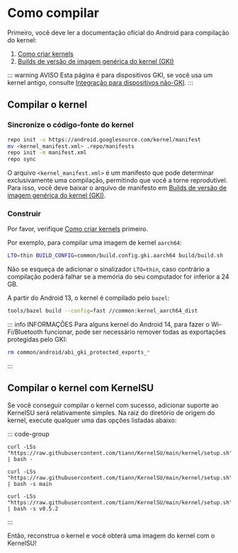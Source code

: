 # Como compilar

Primeiro, você deve ler a documentação oficial do Android para compilação do kernel:

1. [Como criar kernels](https://source.android.com/docs/setup/build/building-kernels)
2. [Builds de versão de imagem genérica do kernel (GKI)](https://source.android.com/docs/core/architecture/kernel/gki-release-builds)

::: warning AVISO
Esta página é para dispositivos GKI, se você usa um kernel antigo, consulte [Integração para dispositivos não-GKI](how-to-integrate-for-non-gki).
:::

## Compilar o kernel

### Sincronize o código-fonte do kernel

```sh
repo init -u https://android.googlesource.com/kernel/manifest
mv <kernel_manifest.xml> .repo/manifests
repo init -m manifest.xml
repo sync
```

O arquivo `<kernel_manifest.xml>` é um manifesto que pode determinar exclusivamente uma compilação, permitindo que você a torne reprodutível. Para isso, você deve baixar o arquivo de manifesto em [Builds de versão de imagem genérica do kernel (GKI)](https://source.android.com/docs/core/architecture/kernel/gki-release-builds).

### Construir

Por favor, verifique [Como criar kernels](https://source.android.com/docs/setup/build/building-kernels) primeiro.

Por exemplo, para compilar uma imagem de kernel `aarch64`:

```sh
LTO=thin BUILD_CONFIG=common/build.config.gki.aarch64 build/build.sh
```

Não se esqueça de adicionar o sinalizador `LTO=thin`, caso contrário a compilação poderá falhar se a memória do seu computador for inferior a 24 GB.

A partir do Android 13, o kernel é compilado pelo `bazel`:

```sh
tools/bazel build --config=fast //common:kernel_aarch64_dist
```

::: info INFORMAÇÕES
Para alguns kernel do Android 14, para fazer o Wi-Fi/Bluetooth funcionar, pode ser necessário remover todas as exportações protegidas pelo GKI:

```sh
rm common/android/abi_gki_protected_exports_*
```
:::

## Compilar o kernel com KernelSU

Se você conseguir compilar o kernel com sucesso, adicionar suporte ao KernelSU será relativamente simples. Na raiz do diretório de origem do kernel, execute qualquer uma das opções listadas abaixo:

::: code-group

```sh[Tag mais recente (estável)]
curl -LSs "https://raw.githubusercontent.com/tiann/KernelSU/main/kernel/setup.sh" | bash -
```

```sh[Branch main (dev)]
curl -LSs "https://raw.githubusercontent.com/tiann/KernelSU/main/kernel/setup.sh" | bash -s main
```

```sh[Selecionar tag (como v0.5.2)]
curl -LSs "https://raw.githubusercontent.com/tiann/KernelSU/main/kernel/setup.sh" | bash -s v0.5.2
```

:::

Então, reconstrua o kernel e você obterá uma imagem do kernel com o KernelSU!
